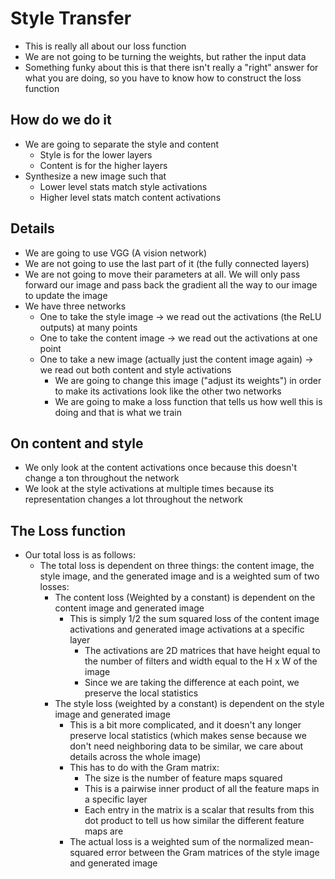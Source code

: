 # Style Transfer

- This is really all about our loss function
- We are not going to be turning the weights, but rather the input data
- Something funky about this is that there isn't really a "right" answer for what you are doing, so you have to know how to construct the loss function

## How do we do it

- We are going to separate the style and content
    - Style is for the lower layers
    - Content is for the higher layers
- Synthesize a new image such that
    - Lower level stats match style activations
    - Higher level stats match content activations

## Details

- We are going to use VGG (A vision network)
- We are not going to use the last part of it (the fully connected layers)
- We are not going to move their parameters at all. We will only pass forward our image and pass back the gradient all the way to our image to update the image
- We have three networks
    - One to take the style image -> we read out the activations (the ReLU outputs) at many points
    - One to take the content image -> we read out the activations at one point
    - One to take a new image (actually just the content image again) -> we read out both content and style activations
        - We are going to change this image ("adjust its weights") in order to make its activations look like the other two networks
        - We are going to make a loss function that tells us how well this is doing and that is what we train

## On content and style

- We only look at the content activations once because this doesn't change a ton throughout the network
- We look at the style activations at multiple times because its representation changes a lot throughout the network

## The Loss function

- Our total loss is as follows:
    - The total loss is dependent on three things: the content image, the style image, and the generated image and is a weighted sum of two losses:
        - The content loss (Weighted by a constant) is dependent on the content image and generated image
            - This is simply 1/2 the sum squared loss of the content image activations and generated image activations at a specific layer
                - The activations are 2D matrices that have height equal to the number of filters and width equal to the H x W of the image
                - Since we are taking the difference at each point, we preserve the local statistics
        - The style loss (weighted by a constant) is dependent on the style image and generated image
            - This is a bit more complicated, and it doesn't any longer preserve local statistics (which makes sense because we don't need neighboring data to be similar, we care about details across the whole image)
            - This has to do with the Gram matrix:
                - The size is the number of feature maps squared
                - This is a pairwise inner product of all the feature maps in a specific layer
                - Each entry in the matrix is a scalar that results from this dot product to tell us how similar the different feature maps are
            - The actual loss is a weighted sum of the normalized mean-squared error between the Gram matrices of the style image and generated image
